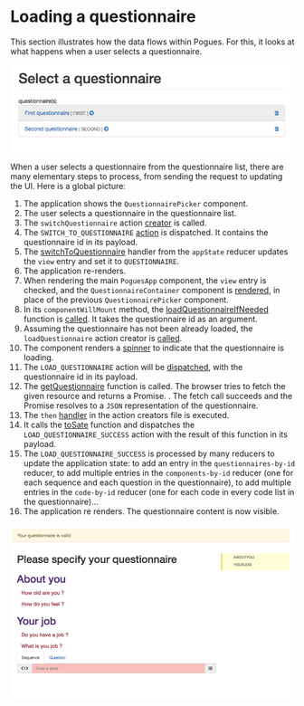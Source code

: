 # Loading a questionnaire

This section illustrates how the data flows within Pogues. For this, it looks at what happens when a user selects a questionnaire.

![A user selects a questionnaire](../../../img/select-questionnaire.png "A user selects a questionnaire")

When a user selects a questionnaire from the questionnaire list, there are many elementary steps to process, from sending the request to updating the UI. Here is a global picture:

1. The application shows the `QuestionnairePicker` component.
2. The user selects a questionnaire in the questionnaire list.
3. The `switchQuestionnaire` action [creator](https://github.com/InseeFr/Pogues/blob/cc5ee57a6dabaeaa3a752ec48e632b3f7e04801d/src/js/components/questionnaire-list.js#L34)  is called.
4. The `SWITCH_TO_QUESTIONNAIRE` [action](https://github.com/InseeFr/Pogues/blob/cc5ee57a6dabaeaa3a752ec48e632b3f7e04801d/src/js/actions/app-state.js#L7) is dispatched. It contains the questionnaire id in its payload.
5. The [switchToQuestionnaire](https://github.com/InseeFr/Pogues/blob/cc5ee57a6dabaeaa3a752ec48e632b3f7e04801d/src/js/reducers/app-state/index.js#L111) handler from the `appState` reducer updates the `view` entry and set it to `QUESTIONNAIRE`.
6. The application re-renders.
7. When rendering the main `PoguesApp` component, the `view` entry is checked, and the `QuestionnaireContainer` component is [rendered](https://github.com/InseeFr/Pogues/blob/cc5ee57a6dabaeaa3a752ec48e632b3f7e04801d/src/js/components/pogues-app.js#L27-L30), in place of the previous `QuestionnairePicker` component.
8. In its `componentWillMount` method, the [loadQuestionnaireIfNeeded](https://github.com/InseeFr/Pogues/blob/cc5ee57a6dabaeaa3a752ec48e632b3f7e04801d/src/js/actions/questionnaire.js#L94) function is [called](https://github.com/InseeFr/Pogues/blob/cc5ee57a6dabaeaa3a752ec48e632b3f7e04801d/src/js/components/pogues-app.js#L27-L30). It takes the questionnaire id as an argument.
9. Assuming the questionnaire has not been already loaded, the `loadQuestionnaire` action creator is [called](https://github.com/InseeFr/Pogues/blob/cc5ee57a6dabaeaa3a752ec48e632b3f7e04801d/src/js/actions/questionnaire.js#L98).
10. The component renders a [spinner](https://github.com/InseeFr/Pogues/blob/465665aaf56e835f7b5ae13dff899531d44ed4bd/src/js/components/questionnaire-container.js#L48) to indicate that the questionnaire is loading.
11. The `LOAD_QUESTIONNAIRE` action will be [dispatched](https://github.com/InseeFr/Pogues/blob/cc5ee57a6dabaeaa3a752ec48e632b3f7e04801d/src/js/actions/questionnaire.js#L103), with the questionnaire id in its payload.
12. The [getQuestionnaire](https://github.com/InseeFr/Pogues/blob/cc5ee57a6dabaeaa3a752ec48e632b3f7e04801d/src/js/utils/remote-api.js#L118) function is called. The browser tries to fetch the given resource and returns a Promise.
. The fetch call succeeds and the Promise resolves to a `JSON` representation of the questionnaire.
13. The `then` [handler](https://github.com/InseeFr/Pogues/blob/cc5ee57a6dabaeaa3a752ec48e632b3f7e04801d/src/js/actions/questionnaire.js#L101) in the action creators file is executed.
14. It calls the [toSate](https://github.com/InseeFr/Pogues/blob/cc5ee57a6dabaeaa3a752ec48e632b3f7e04801d/src/js/utils/model-to-state-questionnaire.js#L17) function and dispatches the `LOAD_QUESTIONNAIRE_SUCCESS` action with the result of this function in its payload.
15. The `LOAD_QUESTIONNAIRE_SUCCESS` is processed by many reducers to update the application state: to add an entry in the `questionnaires-by-id` reducer, to add multiple entries in the `components-by-id` reducer (one for each sequence and each question in the questionnaire), to add multiple entries in the `code-by-id` reducer (one for each code in every code list in the questionnaire)...
16. The application re renders. The questionnaire content is now visible.

![The questionnaire is shown](../../../img/questionnaire.png "The questionnaire is shown")